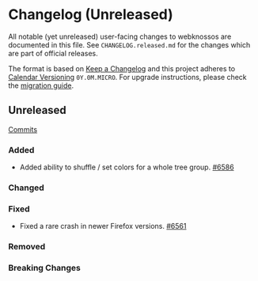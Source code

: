 # Changelog (Unreleased)

All notable (yet unreleased) user-facing changes to webknossos are documented in this file.
See `CHANGELOG.released.md` for the changes which are part of official releases.

The format is based on [Keep a Changelog](http://keepachangelog.com/en/1.0.0/)
and this project adheres to [Calendar Versioning](http://calver.org/) `0Y.0M.MICRO`.
For upgrade instructions, please check the [migration guide](MIGRATIONS.released.md).

## Unreleased
[Commits](https://github.com/scalableminds/webknossos/compare/22.11.0...HEAD)

### Added
- Added ability to shuffle / set colors for a whole tree group. [#6586](https://github.com/scalableminds/webknossos/pull/6586)


### Changed

### Fixed
- Fixed a rare crash in newer Firefox versions. [#6561](https://github.com/scalableminds/webknossos/pull/6561)

### Removed

### Breaking Changes
